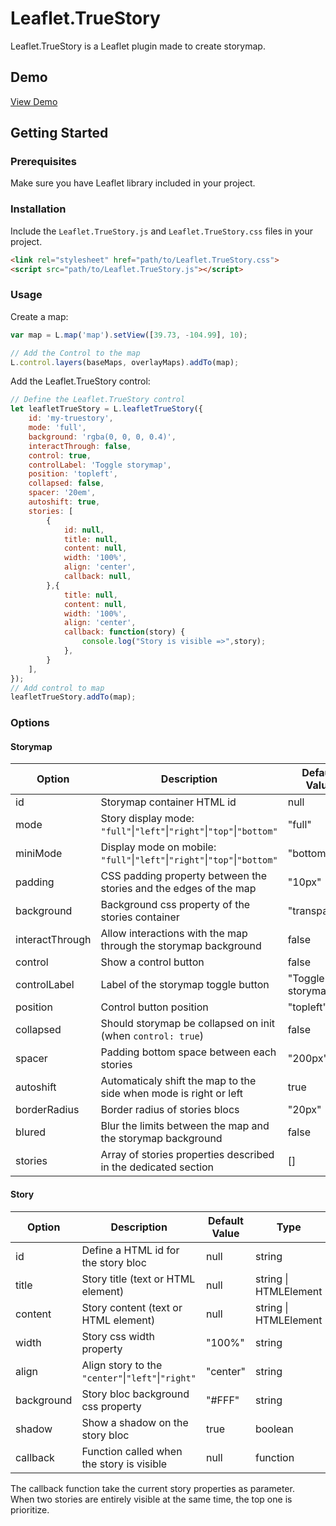 # Leaflet.TrueStory

Leaflet.TrueStory is a Leaflet plugin made to create storymap.

## Demo
[View Demo](https://pandidoux.github.io/Leaflet.TrueStory/demo/)

## Getting Started

### Prerequisites

Make sure you have Leaflet library included in your project.

<!-- This plugin is compatible with Leaflet version 1.x.x . -->

### Installation

Include the `Leaflet.TrueStory.js` and `Leaflet.TrueStory.css` files in your project.

```html
<link rel="stylesheet" href="path/to/Leaflet.TrueStory.css">
<script src="path/to/Leaflet.TrueStory.js"></script>
```

### Usage
Create a map:
```javascript
var map = L.map('map').setView([39.73, -104.99], 10);

// Add the Control to the map
L.control.layers(baseMaps, overlayMaps).addTo(map);
```
Add the Leaflet.TrueStory control:
```javascript
// Define the Leaflet.TrueStory control
let leafletTrueStory = L.leafletTrueStory({
    id: 'my-truestory',
    mode: 'full',
    background: 'rgba(0, 0, 0, 0.4)',
    interactThrough: false,
    control: true,
    controlLabel: 'Toggle storymap',
    position: 'topleft',
    collapsed: false,
    spacer: '20em',
    autoshift: true,
    stories: [
        {
            id: null,
            title: null,
            content: null,
            width: '100%',
            align: 'center',
            callback: null,
        },{
            title: null,
            content: null,
            width: '100%',
            align: 'center',
            callback: function(story) {
                console.log("Story is visible =>",story);
            },
        }
    ],
});
// Add control to map
leafletTrueStory.addTo(map);
```

### Options

#### Storymap
| Option          | Description                                                                | Default Value     | Type    |
|-----------------|----------------------------------------------------------------------------|-------------------|---------|
| id              | Storymap container HTML id                                                 | null              | string  |
| mode            | Story display mode: `"full"`\|`"left"`\|`"right"`\|`"top"`\|`"bottom"`     | "full"            | string  |
| miniMode        | Display mode on mobile: `"full"`\|`"left"`\|`"right"`\|`"top"`\|`"bottom"` | "bottom"          | string  |
| padding         | CSS padding property between the stories and the edges of the map          | "10px"            | string  |
| background      | Background css property of the stories container                           | "transparent"     | string  |
| interactThrough | Allow interactions with the map through the storymap background            | false             | boolean |
| control         | Show a control button                                                      | false             | boolean |
| controlLabel    | Label of the storymap toggle button                                        | "Toggle storymap" | string  |
| position        | Control button position                                                    | "topleft"         | string  |
| collapsed       | Should storymap be collapsed on init (when `control: true`)                | false             | boolean |
| spacer          | Padding bottom space between each stories                                  | "200px"           | string  |
| autoshift       | Automaticaly shift the map to the side when mode is right or left          | true              | boolean |
| borderRadius    | Border radius of stories blocs                                             | "20px"            | string  |
| blured          | Blur the limits between the map and the storymap background                | false             | boolean |
| stories         | Array of stories properties described in the dedicated section             | []                | array   |

#### Story
| Option     | Description                                        | Default Value | Type                  |
|------------|----------------------------------------------------|---------------|-----------------------|
| id         | Define a HTML id for the story bloc                | null          | string                |
| title      | Story title (text or HTML element)                 | null          | string \| HTMLElement |
| content    | Story content (text or HTML element)               | null          | string \| HTMLElement |
| width      | Story css width property                           | "100%"        | string                |
| align      | Align story to the `"center"`\|`"left"`\|`"right"` | "center"      | string                |
| background | Story bloc background css property                 | "#FFF"        | string                |
| shadow     | Show a shadow on the story bloc                    | true          | boolean               |
| callback   | Function called when the story is visible          | null          | function              |

The callback function take the current story properties as parameter.  
When two stories are entirely visible at the same time, the top one is prioritize.